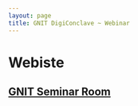 ```yaml
---
layout: page
title: GNIT DigiConclave ~ Webinar
---
```


# Webiste


## [GNIT Seminar Room](https://wbnr.gnitdigiconclave.com/)
